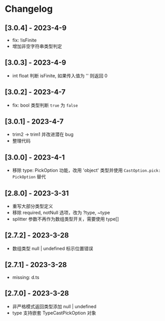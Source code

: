# Changelog

## [3.0.4] - 2023-4-9
- fix: !isFinite
- 增加非空字符串类型判定

## [3.0.3] - 2023-4-9
- int float 判断 isFinite, 如果传入值为 '' 则返回 0

## [3.0.2] - 2023-4-7
- fix: bool 类型判断 `true` 为 `false` 

## [3.0.1] - 2023-4-7
- trim2 -> trim1 并改进潜在 bug
- 整理代码

## [3.0.0] - 2023-4-1
- 移除 type: PickOption 功能，改用 'object' 类型并使用 `CastOption.pick: PickOption` 替代

## [2.8.0] - 2023-3-31
- 重写大部分类型定义
- 移除 required, notNull 选项，改为 ?type, ~type
- splitter 参数不再作为数组类型开关，需要使用 type[]

## [2.7.2] - 2023-3-28
- 数组类型 null | undefined 标示位置错误

## [2.7.1] - 2023-3-28
- missing: d.ts

## [2.7.0] - 2023-3-28
- 非严格模式返回类型添加 null | undefined
- type 支持嵌套 TypeCastPickOption 对象
